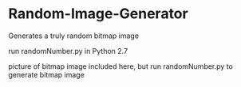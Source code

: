 # Random-Image-Generator
Generates a truly random bitmap image

run randomNumber.py in Python 2.7

picture of bitmap image included here, but run randomNumber.py to generate bitmap image
